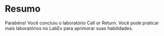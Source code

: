 # Resumo

Parabéns! Você concluiu o laboratório Call or Return. Você pode praticar mais laboratórios no LabEx para aprimorar suas habilidades.
